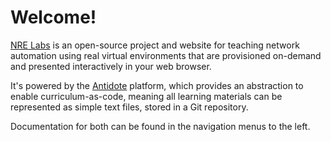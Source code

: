 # Welcome!

[NRE Labs](https://labs.networkreliability.engineering) is an open-source project and website for teaching network automation using real virtual environments that are provisioned on-demand and presented interactively in your web browser.

It's powered by the [Antidote](https://github.com/nre-learning/antidote) platform, which provides an abstraction to enable curriculum-as-code, meaning all learning materials can be represented as simple text files, stored in a Git repository.

Documentation for both can be found in the navigation menus to the left.



